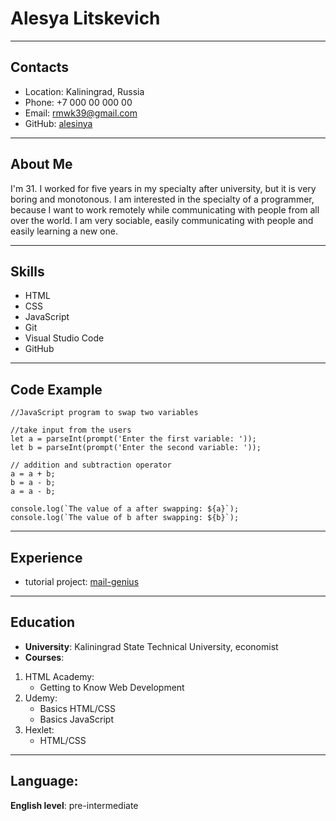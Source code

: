 # Alesya Litskevich

----

## Contacts

* Location: Kaliningrad, Russia
* Phone: +7 000 00 000 00
* Email: rmwk39@gmail.com
* GitHub: [alesinya](https://github.com/alesinya)

----

## About Me

 I'm 31. I worked for five years in my specialty after university, but it is very boring and monotonous. I am interested in the specialty of a programmer, because I want to work remotely while communicating with people from all over the world. I am very sociable, easily communicating with people and easily learning a new one.

----

## Skills

* HTML
* CSS
* JavaScript
* Git
* Visual Studio Code
* GitHub

----

## Code Example

```
//JavaScript program to swap two variables

//take input from the users
let a = parseInt(prompt('Enter the first variable: '));
let b = parseInt(prompt('Enter the second variable: '));

// addition and subtraction operator
a = a + b;
b = a - b;
a = a - b;

console.log(`The value of a after swapping: ${a}`);
console.log(`The value of b after swapping: ${b}`);
```

----

## Experience

* tutorial project: [mail-genius](https://alesinya.github.io/mail-genius)

----

## Education

* **University**: Kaliningrad State Technical University, economist
* **Courses**:
1. HTML Academy: 
    - Getting to Know Web Development
2. Udemy:
    - Basics HTML/CSS
    - Basics JavaScript
3. Hexlet:
    - HTML/CSS

----

## Language:

**English level**: pre-intermediate